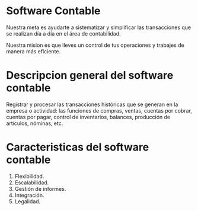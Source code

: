 # Software Contable

Nuestra meta es ayudarte a sistematizar y simplificar las transacciones que se realizan día a día en el área de contabilidad.

Nuestra mision es que lleves un control de tus operaciones y trabajes de manera más eficiente.


# Descripcion general del software contable

Registrar y procesar las transacciones históricas que se generan en la empresa o actividad: las funciones de compras, ventas, cuentas por cobrar, cuentas por pagar, control de inventarios, balances, producción de artículos, nóminas, etc.


# Caracteristicas del software contable

1. Flexibilidad.
2. Escalabilidad.
3. Gestión de informes.
4. Integración.
5. Legalidad.